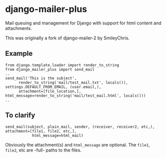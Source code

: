 django-mailer-plus
==================

Mail queuing and management for Django with support for html content and attachments.

This was originally a fork of django-mailer-2 by SmileyChris.

Example
---------
```django
from django.template.loader import render_to_string
from django_mailer_plus import send_mail
..
send_mail('This is the subject', 
      render_to_string('mail/test_mail.txt', locals()), settings.DEFAULT_FROM_EMAIL, (user.email,), 
      attachment=[file_location,], html_message=render_to_string('mail/test_mail.html', locals()))
..
```
To clarify
---------
```
send_mail(subject, plain_mail, sender, (receiver, receiver2, etc,), attachment=[file1, file2, etc,], 
            html_message=html_mail)
```

Obviously the attachment(s) and `html_message` are optional.
The `file1`, `file2`, etc are -full- paths to the files.
